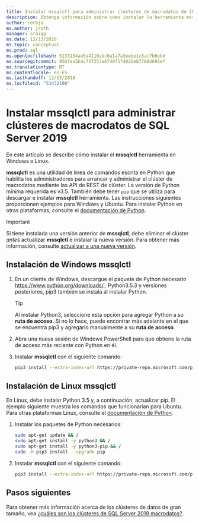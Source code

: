 ```yaml
---
title: Instalar mssqlctl para administrar clústeres de macrodatos de 2019 SQL | Microsoft Docs
description: Obtenga información sobre cómo instalar la herramienta mssqlctl para instalar y administrar clústeres de macrodatos de 2019 de SQL Server (versión preliminar).
author: rothja
ms.author: jroth
manager: craigg
ms.date: 12/13/2018
ms.topic: conceptual
ms.prod: sql
ms.openlocfilehash: 5133134a45a4110abc0a1a7a3eebe1c5ac7b6ebd
ms.sourcegitcommit: 85bfaa5bac737253a6740f1f402be87788d691ef
ms.translationtype: MT
ms.contentlocale: es-ES
ms.lasthandoff: 12/15/2018
ms.locfileid: "53432108"
---
```

# <a name="install-mssqlctl-to-manage-sql-server-2019-big-data-clusters"></a>Instalar mssqlctl para administrar clústeres de macrodatos de SQL Server 2019

En este artículo se describe cómo instalar el **mssqlctl** herramienta en Windows o Linux.

**mssqlctl** es una utilidad de línea de comandos escrita en Python que habilita los administradores para arrancar y administrar el clúster de macrodatos mediante las API de REST de clúster. La versión de Python mínima requerida es v3.5. También debe tener `pip` que se utiliza para descargar e instalar **mssqlctl** herramienta. Las instrucciones siguientes proporcionan ejemplos para Windows y Ubuntu. Para instalar Python en otras plataformas, consulte el [documentación de Python](https://wiki.python.org/moin/BeginnersGuide/Download).

> [!IMPORTANT]
> Si tiene instalada una versión anterior de **mssqlctl**, debe eliminar el clúster *antes* actualizar **mssqlctl** e instalar la nueva versión. Para obtener más información, consulte [actualizar a una nueva versión](deployment-guidance.md#upgrade).

## <a id="windows"></a> Instalación de Windows mssqlctl

1. En un cliente de Windows, descargue el paquete de Python necesario [ https://www.python.org/downloads/ ](https://www.python.org/downloads/). Python3.5.3 y versiones posteriores, pip3 también se instala al instalar Python. 

   > [!TIP] 
   > Al instalar Python3, seleccione esta opción para agregar Python a su **ruta de acceso**. Si no lo hace, puede encontrar más adelante en el que se encuentra pip3 y agregarlo manualmente a su **ruta de acceso**.

1. Abra una nueva sesión de Windows PowerShell para que obtiene la ruta de acceso más reciente con Python en él.

2. Instalar **mssqlctl** con el siguiente comando:

   ```bash
   pip3 install --extra-index-url https://private-repo.microsoft.com/python/ctp-2.2 mssqlctl
   ```

## <a id="linux"></a> Instalación de Linux mssqlctl

En Linux, debe instalar Python 3.5 y, a continuación, actualizar pip. El ejemplo siguiente muestra los comandos que funcionarían para Ubuntu. Para otras plataformas Linux, consulte el [documentación de Python](https://wiki.python.org/moin/BeginnersGuide/Download).

1. Instalar los paquetes de Python necesarios:

   ```bash
   sudo apt-get update && /
   sudo apt-get install -y python3 && /
   sudo apt-get install -y python3-pip && /
   sudo -H pip3 install --upgrade pip
   ```

1. Instalar **mssqlctl** con el siguiente comando:

   ```bash
   pip3 install --extra-index-url https://private-repo.microsoft.com/python/ctp-2.2 mssqlctl
   ```

## <a name="next-steps"></a>Pasos siguientes

Para obtener más información acerca de los clústeres de datos de gran tamaño, vea [¿cuáles son los clústeres de SQL Server 2019 macrodatos?](big-data-cluster-overview.md).
